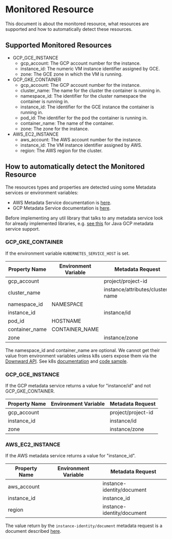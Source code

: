 # Monitored Resource

This document is about the monitored resource, what resources are supported and how to automatically
detect these resources.

## Supported Monitored Resources

* GCP_GCE_INSTANCE
  * gcp_account: The GCP account number for the instance.
  * instance_id: The numeric VM instance identifier assigned by GCE.
  * zone: The GCE zone in which the VM is running.
* GCP_GKE_CONTAINER
  * gcp_account: The GCP account number for the instance.
  * cluster_name: The name for the cluster the container is running in.
  * namespace_id: The identifier for the cluster namespace the container is running in.
  * instance_id: The identifier for the GCE instance the container is running in.
  * pod_id: The identifier for the pod the container is running in.
  * container_name: The name of the container.
  * zone: The zone for the instance.
* AWS_EC2_INSTANCE
  * aws_account: The AWS account number for the instance.
  * instance_id: The VM instance identifier assigned by AWS.
  * region: The AWS region for the cluster.
  
## How to automatically detect the Monitored Resource

The resources types and properties are detected using some Metadata services or environment 
variables:
* AWS Metadata Service documentation is [here][AWSMetadata].
* GCP Metadata Service documentation is [here][GCPMetadata].

Before implementing any util library that talks to any metadata service look for already 
implemented libraries, e.g. [see this][GCPMetadataJavaExmple] for Java GCP metadata service support.


### GCP_GKE_CONTAINER

If the environment variable `KUBERNETES_SERVICE_HOST` is set.

| Property Name  | Environment Variable | Metadata Request                 |
|----------------|----------------------|----------------------------------|
| gcp_account    |                      | project/project-id               |
| cluster_name   |                      | instance/attributes/cluster-name |
| namespace_id   | NAMESPACE            |                                  |
| instance_id    |                      | instance/id                      |
| pod_id         | HOSTNAME             |                                  |
| container_name | CONTAINER_NAME       |                                  |
| zone           |                      | instance/zone                    |

The namespace_id and container_name are optional. We cannot get their value from environment
variables unless k8s users expose them via the [Downward API][DownwardAPI]. See k8s
[documentation][K8SDocumentation] and [code sample][K8SCodeSample].

### GCP_GCE_INSTANCE

If the GCP metadata service returns a value for "instance/id" and not GCP_GKE_CONTAINER.

| Property Name  | Environment Variable | Metadata Request   |
|----------------|----------------------|--------------------|
| gcp_account    |                      | project/project-id |
| instance_id    |                      | instance/id        |
| zone           |                      | instance/zone      |

### AWS_EC2_INSTANCE
 
If the AWS metadata service returns a value for "instance_id".

| Property Name  | Environment Variable | Metadata Request           |
|----------------|----------------------|----------------------------|
| aws_account    |                      | instance-identity/document |
| instance_id    |                      | instance_id                |
| region         |                      | instance-identity/document |

The value return by the `instance-identity/document` metadata request is a document described 
[here][AWSMetadataIdentityDocument].

[AWSMetadata]: https://docs.aws.amazon.com/AWSEC2/latest/UserGuide/ec2-instance-metadata.html#instancedata-data-retrieval
[AWSMetadataIdentityDocument]: https://docs.aws.amazon.com/AWSEC2/latest/UserGuide/instance-identity-documents.html
[DownwardAPI]: https://kubernetes.io/docs/tasks/inject-data-application/downward-api-volume-expose-pod-information/
[GCPMetadata]: https://cloud.google.com/compute/docs/storing-retrieving-metadata
[GCPMetadataJavaExmple]: https://github.com/GoogleCloudPlatform/google-cloud-java/blob/master/google-cloud-core/src/main/java/com/google/cloud/MetadataConfig.java
[K8SDocumentation]: https://cloud.google.com/kubernetes-engine/docs/tutorials/custom-metrics-autoscaling#exporting_metrics_from_the_application
[K8SCodeSample]: https://cloud.google.com/kubernetes-engine/docs/tutorials/custom-metrics-autoscaling#exporting_metrics_from_the_application
